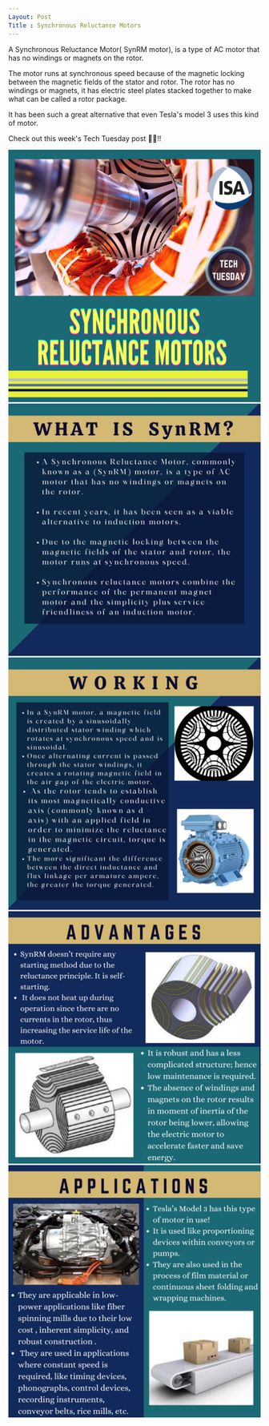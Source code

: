 ```yaml
---
Layout: Post
Title : Synchronous Reluctance Motors
---
```

<p>A Synchronous Reluctance Motor( SynRM motor), is a type of AC motor that has
no windings or magnets on the rotor.<p/>
<p>The motor runs at synchronous speed because of the magnetic locking between the magnetic fields of the stator and rotor.
The rotor has no windings or magnets, it has electric steel plates stacked together to make what can be called a
rotor package.<p/>
<p>It has been such a great alternative that even Tesla's model 3 uses this kind of motor.<p/>
<p>Check out this week's Tech Tuesday post 💫💥!!<p/>

<img src="/images/tech-tuesdays-content/MECH/Synchronous Reluctance Motors/1.jpeg" alt="Synchronous Reluctance Motors 1">
<img src="/images/tech-tuesdays-content/MECH/Synchronous Reluctance Motors/2.jpeg" alt="Synchronous Reluctance Motors 2">
<img src="/images/tech-tuesdays-content/MECH/Synchronous Reluctance Motors/3.jpeg" alt="Synchronous Reluctance Motors 3">
<img src="/images/tech-tuesdays-content/MECH/Synchronous Reluctance Motors/4.jpeg" alt="Synchronous Reluctance Motors 4">
<img src="/images/tech-tuesdays-content/MECH/Synchronous Reluctance Motors/5.jpeg" alt="Synchronous Reluctance Motors 5">
